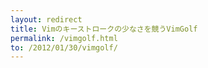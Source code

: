 ```yaml
---
layout: redirect 
title: Vimのキーストロークの少なさを競うVimGolf 
permalink: /vimgolf.html
to: /2012/01/30/vimgolf/
---
```

